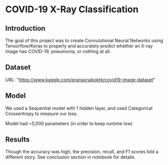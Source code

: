 # COVID-19 X-Ray Classification

## Introduction

The goal of this project was to create Convulutional Neural Networks using Tensorflow/Keras to properly and accurately predict whether an X-ray image has COVID-19, pneumonia, or nothing at all.

## Dataset
URL: "https://www.kaggle.com/pranavraikokte/covid19-image-dataset"

## Model

We used a Sequential model with 1 hidden layer, and used Categorical Crossentropy to measure our loss.

Model had ~5,000 parameters (in order to keep runtime low)

## Results

Though the accuracy was high, the precision, recall, and F1 scores told a different story. See conclusion section in notebook for details.
